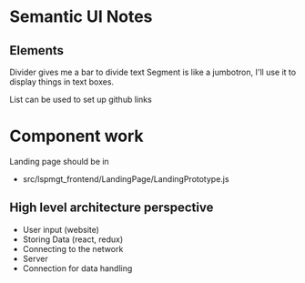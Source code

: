 # Semantic UI Notes

## Elements

Divider gives me a bar to divide text
Segment is like a jumbotron, I'll use it to display things in text boxes.

List can be used to set up github links

# Component work

Landing page should be in

- src/lspmgt_frontend/LandingPage/LandingPrototype.js

## High level architecture perspective

- User input (website)
- Storing Data (react, redux)
- Connecting to the network
- Server
- Connection for data handling
